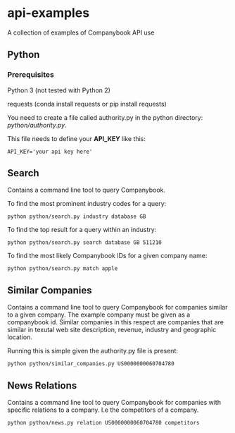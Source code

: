 # api-examples
A collection of examples of Companybook API use

## Python
### Prerequisites
Python 3 (not tested with Python 2)

requests (conda install requests or pip install requests)

You need to create a file called authority.py in the python directory: *python/authority.py*.

This file needs to define your **API_KEY** like this:

```
API_KEY='your api key here'
```

## Search
Contains a command line tool to query Companybook. 

To find the most prominent industry codes for a query:
```
python python/search.py industry database GB
```

To find the top result for a query within an industry:
```
python python/search.py search database GB 511210
```

To find the most likely Companybook IDs for a given company name:
```
python python/search.py match apple
```

## Similar Companies
Contains a command line tool to query Companybook for companies similar to a given company.
The example company must be given as a companybook id.
Similar companies in this respect are companies that are similar in texutal web site description,
revenue, industry and geographic location.

Running this is simple given the authority.py file is present:
```
python python/similar_companies.py US0000000060704780
```

## News Relations
Contains a command line tool to query Companybook for companies with specific relations to
a company. I.e the competitors of a company.

```
python python/news.py relation US0000000060704780 competitors
```